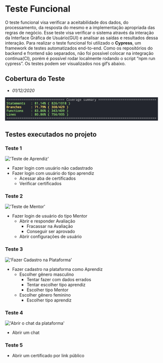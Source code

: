 # Teste Funcional

O teste funcional visa verificar a aceitabilidade dos dados, do processamento, da resposta do mesmo e a implementação apropriada das regras de negócio. Esse teste visa verificar o sistema através da interação da Interface Gráfica de Usuário(GUI) e analisar as saídas e resultados dessa interação.
Para realizar o teste funcional foi utilizado o **Cypress**, um framework de testes automatizados end-to-end. Como os repositórios do backend e frontend são separados, não foi possível colocar na integração contínua(CI), porém é possível rodar localmente rodando o script “npm run cypress”. Os testes podem ser visualizados nos gif’s abaixo.

## Cobertura do Teste

- *01/12/2020*

!['Cobertura dos testes feita no dia 01/12/2020'](cobertura.png 'Feita no dia 01/12/2020')

## Testes executados no projeto

### Teste 1

!['Teste de Aprendiz'](gifs/Learner.gif)

- Fazer login com usuário não cadastrado
- Fazer login com usuário do tipo aprendiz
  - Acessar aba de certificados
  - Verificar certificados

### Teste 2

!['Teste de Mentor'](gifs/Mentorship.gif)

- Fazer login de usuário do tipo Mentor
  - Abrir e responder Avaliação
    - Fracassar na Avaliação
    - Conseguir ser aprovado
  - Abrir configurações de usuário

### Teste 3

!['Fazer Cadastro na Plataforma'](gifs/Register.gif)

- Fazer cadastro na plataforma como Aprendiz
  - Escolher gênero masculino
    - Tentar fazer com dados errados
    - Tentar escolher tipo aprendiz
    - Escolher tipo Mentor
  - Escolher gênero feminino
    - Escolher tipo aprendiz

### Teste 4

!['Abrir o chat da plataforma'](gifs/Chat.gif)

- Abrir um chat

### Teste 5

- Abrir um certificado por link público
